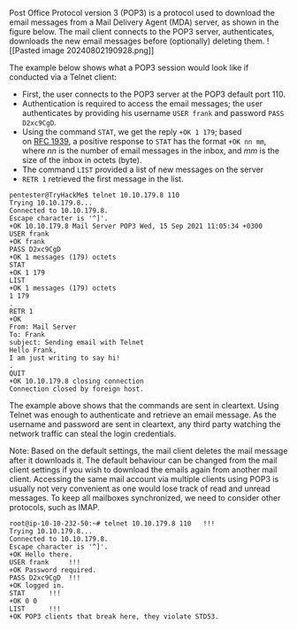 Post Office Protocol version 3 (POP3) is a protocol used to download the email messages from a Mail Delivery Agent (MDA) server, as shown in the figure below. The mail client connects to the POP3 server, authenticates, downloads the new email messages before (optionally) deleting them.
![[Pasted image 20240802190928.png]]

The example below shows what a POP3 session would look like if conducted via a Telnet client:
- First, the user connects to the POP3 server at the POP3 default port 110.
- Authentication is required to access the email messages; the user authenticates by providing his username `USER frank` and password `PASS D2xc9CgD`.
- Using the command `STAT`, we get the reply `+OK 1 179`; based on [RFC 1939](https://datatracker.ietf.org/doc/html/rfc1939), a positive response to `STAT` has the format `+OK nn mm`, where _nn_ is the number of email messages in the inbox, and _mm_ is the size of the inbox in octets (byte). 
- The command `LIST` provided a list of new messages on the server
- `RETR 1` retrieved the first message in the list.
```shell-session
pentester@TryHackMe$ telnet 10.10.179.8 110
Trying 10.10.179.8...
Connected to 10.10.179.8.
Escape character is '^]'.
+OK 10.10.179.8 Mail Server POP3 Wed, 15 Sep 2021 11:05:34 +0300 
USER frank
+OK frank
PASS D2xc9CgD
+OK 1 messages (179) octets
STAT
+OK 1 179
LIST
+OK 1 messages (179) octets
1 179
.
RETR 1
+OK
From: Mail Server 
To: Frank 
subject: Sending email with Telnet
Hello Frank,
I am just writing to say hi!
.
QUIT
+OK 10.10.179.8 closing connection
Connection closed by foreign host.
```

The example above shows that the commands are sent in cleartext. Using Telnet was enough to authenticate and retrieve an email message. As the username and password are sent in cleartext, any third party watching the network traffic can steal the login credentials.

Note:
	Based on the default settings, the mail client deletes the mail message after it downloads it. The default behaviour can be changed from the mail client settings if you wish to download the emails again from another mail client. Accessing the same mail account via multiple clients using POP3 is usually not very convenient as one would lose track of read and unread messages. To keep all mailboxes synchronized, we need to consider other protocols, such as IMAP.

```
root@ip-10-10-232-50:~# telnet 10.10.179.8 110   !!!
Trying 10.10.179.8...
Connected to 10.10.179.8.
Escape character is '^]'.
+OK Hello there.
USER frank     !!!
+OK Password required.
PASS D2xc9CgD  !!!
+OK logged in.
STAT      !!!
+OK 0 0
LIST      !!!
+OK POP3 clients that break here, they violate STD53.
